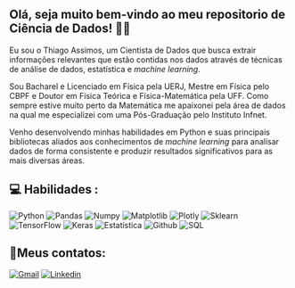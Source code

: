 ## <h2> Olá, seja muito bem-vindo ao meu repositorio de Ciência de Dados! 👋👋  </h2>

Eu sou o Thiago Assimos, um Cientista de Dados que busca extrair informações relevantes que estão contidas nos dados através de técnicas de análise de dados, estatística e <i>machine learning</i>.

Sou Bacharel e Licenciado em Física pela UERJ, Mestre em Física pelo CBPF e Doutor em Física Teórica e Física-Matemática pela UFF. Como sempre estive muito perto da Matemática me apaixonei pela área de dados na qual me especializei com uma Pós-Graduação pelo Instituto Infnet.

Venho desenvolvendo minhas habilidades em Python e suas principais bibliotecas aliados aos conhecimentos de <i>machine learning</i> para analisar dados de forma consistente e produzir resultados significativos para as mais diversas áreas. 


## 💻 Habilidades :

![Python](https://img.shields.io/badge/Python-FFD43B?style=for-the-badge&logo=python&logoColor=blue)
![Pandas](https://img.shields.io/badge/Pandas-2C2D72?style=for-the-badge&logo=pandas&logoColor=white)
![Numpy](https://img.shields.io/badge/Numpy-777BB4?style=for-the-badge&logo=numpy&logoColor=white)
![Matplotlib](https://img.shields.io/badge/Matplotlib-3776AB?style=for-the-badge&logo=python&logoColor=white)
![Plotly](https://img.shields.io/badge/Plotly-239120?style=for-the-badge&logo=plotly&logoColor=white)
![Sklearn](https://img.shields.io/badge/scikit_learn-F7931E?style=for-the-badge&logo=scikit-learn&logoColor=white)
![TensorFlow](https://img.shields.io/badge/TensorFlow-FF6F00?style=for-the-badge&logo=tensorflow&logoColor=white)
![Keras](https://img.shields.io/badge/Keras-D00000?style=for-the-badge&logo=keras&logoColor=white)
![Estatística](https://img.shields.io/badge/Estat%C3%ADstica-217346?style=for-the-badge&logoColor=white&labelColor=217346)
![Github](https://img.shields.io/badge/GIT-E44C30?style=for-the-badge&logo=git&logoColor=white)
![SQL](https://img.shields.io/badge/SQL-025E8C?style=for-the-badge&logo=sql&logoColor=white)


## 📱Meus contatos:
[![Gmail](https://img.shields.io/badge/Gmail-D14836?style=for-the-badge&logo=gmail&logoColor=white)](mailto:thiago.assimos@gmail.com)
[![Linkedin](https://img.shields.io/badge/LinkedIn-0077B5?style=for-the-badge&logo=linkedin&logoColor=white)](https://www.linkedin.com/in/thiagoassimos/)



